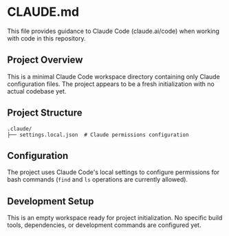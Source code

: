 # CLAUDE.md

This file provides guidance to Claude Code (claude.ai/code) when working with code in this repository.

## Project Overview

This is a minimal Claude Code workspace directory containing only Claude configuration files. The project appears to be a fresh initialization with no actual codebase yet.

## Project Structure

```
.claude/
├── settings.local.json  # Claude permissions configuration
```

## Configuration

The project uses Claude Code's local settings to configure permissions for bash commands (`find` and `ls` operations are currently allowed).

## Development Setup

This is an empty workspace ready for project initialization. No specific build tools, dependencies, or development commands are configured yet.